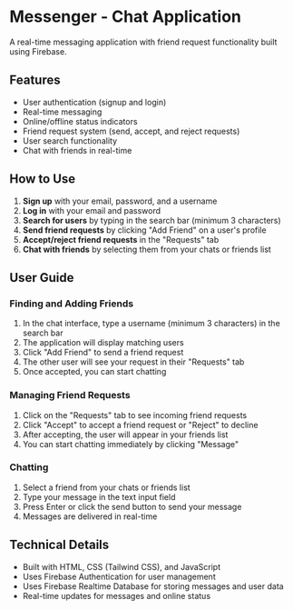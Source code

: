 # Messenger - Chat Application

A real-time messaging application with friend request functionality built using Firebase.

## Features

- User authentication (signup and login)
- Real-time messaging
- Online/offline status indicators
- Friend request system (send, accept, and reject requests)
- User search functionality
- Chat with friends in real-time

## How to Use

1. **Sign up** with your email, password, and a username
2. **Log in** with your email and password
3. **Search for users** by typing in the search bar (minimum 3 characters)
4. **Send friend requests** by clicking "Add Friend" on a user's profile
5. **Accept/reject friend requests** in the "Requests" tab
6. **Chat with friends** by selecting them from your chats or friends list

## User Guide

### Finding and Adding Friends

1. In the chat interface, type a username (minimum 3 characters) in the search bar
2. The application will display matching users
3. Click "Add Friend" to send a friend request
4. The other user will see your request in their "Requests" tab
5. Once accepted, you can start chatting

### Managing Friend Requests

1. Click on the "Requests" tab to see incoming friend requests
2. Click "Accept" to accept a friend request or "Reject" to decline
3. After accepting, the user will appear in your friends list
4. You can start chatting immediately by clicking "Message"

### Chatting

1. Select a friend from your chats or friends list
2. Type your message in the text input field
3. Press Enter or click the send button to send your message
4. Messages are delivered in real-time

## Technical Details

- Built with HTML, CSS (Tailwind CSS), and JavaScript
- Uses Firebase Authentication for user management
- Uses Firebase Realtime Database for storing messages and user data
- Real-time updates for messages and online status
